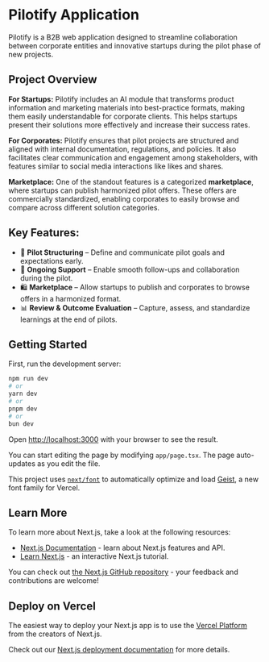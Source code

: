# Pilotify Application

Pilotify is a B2B web application designed to streamline collaboration between corporate entities and innovative startups during the pilot phase of new projects.

## Project Overview

**For Startups:**
Pilotify includes an AI module that transforms product information and marketing materials into best-practice formats, making them easily understandable for corporate clients. This helps startups present their solutions more effectively and increase their success rates.

**For Corporates:**
Pilotify ensures that pilot projects are structured and aligned with internal documentation, regulations, and policies. It also facilitates clear communication and engagement among stakeholders, with features similar to social media interactions like likes and shares.

**Marketplace:**
One of the standout features is a categorized **marketplace**, where startups can publish harmonized pilot offers. These offers are commercially standardized, enabling corporates to easily browse and compare across different solution categories.

## Key Features:

*   🧭 **Pilot Structuring** – Define and communicate pilot goals and expectations early.
*   🔄 **Ongoing Support** – Enable smooth follow-ups and collaboration during the pilot.
*   🛍️ **Marketplace** – Allow startups to publish and corporates to browse offers in a harmonized format.
*   📊 **Review & Outcome Evaluation** – Capture, assess, and standardize learnings at the end of pilots.

## Getting Started

First, run the development server:

```bash
npm run dev
# or
yarn dev
# or
pnpm dev
# or
bun dev
```

Open [http://localhost:3000](http://localhost:3000) with your browser to see the result.

You can start editing the page by modifying `app/page.tsx`. The page auto-updates as you edit the file.

This project uses [`next/font`](https://nextjs.org/docs/app/building-your-application/optimizing/fonts) to automatically optimize and load [Geist](https://vercel.com/font), a new font family for Vercel.

## Learn More

To learn more about Next.js, take a look at the following resources:

- [Next.js Documentation](https://nextjs.org/docs) - learn about Next.js features and API.
- [Learn Next.js](https://nextjs.org/learn) - an interactive Next.js tutorial.

You can check out [the Next.js GitHub repository](https://github.com/vercel/next.js) - your feedback and contributions are welcome!

## Deploy on Vercel

The easiest way to deploy your Next.js app is to use the [Vercel Platform](https://vercel.com/new?utm_medium=default-template&filter=next.js&utm_source=create-next-app&utm_campaign=create-next-app-readme) from the creators of Next.js.

Check out our [Next.js deployment documentation](https://nextjs.org/docs/app/building-your-application/deploying) for more details.